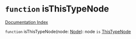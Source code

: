 # `function` isThisTypeNode

[Documentation Index](../README.md)

`function` isThisTypeNode(node: [Node](../interface.Node/README.md)): node `is` [ThisTypeNode](../interface.ThisTypeNode/README.md)